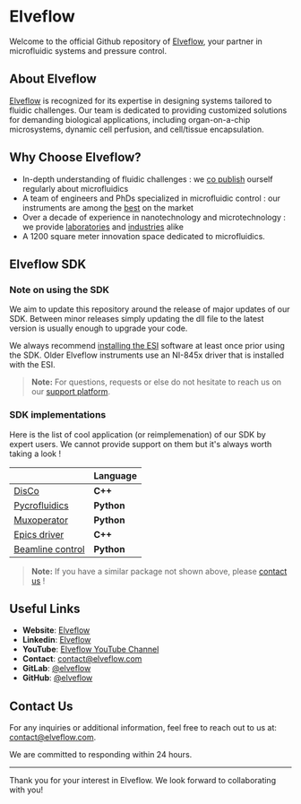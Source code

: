 # Elveflow

Welcome to the official Github repository of [Elveflow](https://www.elveflow.com/), your partner in microfluidic systems and pressure control.

## About Elveflow

[Elveflow](https://www.elveflow.com/) is recognized for its expertise in designing systems tailored to fluidic challenges. Our team is dedicated to providing customized solutions for demanding biological applications, including organ-on-a-chip microsystems, dynamic cell perfusion, and cell/tissue encapsulation.

## Why Choose Elveflow?

- In-depth understanding of fluidic challenges : we [co publish](https://www.elveflow.com/microfluidics-research-summaries/) ourself regularly about microfluidics
- A team of engineers and PhDs specialized in microfluidic control : our instruments are among the [best](https://www.elveflow.com/microfluidic-products/microfluidics-flow-control-systems/ob1-pressure-controller/) on the market
- Over a decade of experience in nanotechnology and microtechnology : we provide [laboratories](https://www.elveflow.com/elveflow-community/microfluidic-publications/) and [industries](https://www.elveflow.com/microfluidic-oem-custom-fluidic-systems/use-cases/tamara-nanoparticle-uses-elveflow-oem/) alike 
- A 1200 square meter innovation space dedicated to microfluidics.

## Elveflow SDK

### Note on using the SDK

We aim to update this repository around the release of major updates of our SDK. Between minor releases simply updating the dll file to the latest version is usually enough to upgrade your code.

We always recommend [installing the ESI](https://www.elveflow.com/microfluidic-products/microfluidics-software/elveflow-software-sdk/) software at least once prior using the SDK. Older Elveflow instruments use an NI-845x driver that is installed with the ESI.  

> **Note:** For questions, requests or else do not hesitate to reach us on our [support platform](https://support.elveflow.com/support/tickets/new). 

### SDK implementations

Here is the list of cool application (or reimplemenation) of our SDK by expert users. We cannot provide support on them but it's always worth taking a look !

|                |Language                       |
|----------------|-------------------------------|
|[DisCo](https://github.com/DeplanckeLab/DisCo_source)            |**C++**                        |
|[Pycrofluidics](https://github.com/WetenSchaap/pycrofluidics/)    |**Python**                     |
|[Muxoperator](https://github.com/johnpcooper/muxoperator)    |**Python**                     |
|[Epics driver](https://github.com/oksanagit/elveFlow)    |**C++**                     |
|[Beamline control](https://github.com/biocatiit/beamline-control-user)  |**Python**                     |


> **Note:** If you have a similar package not shown above, please [contact us](https://support.elveflow.com/support/tickets/new) ! 

## Useful Links

- **Website**: [Elveflow](https://www.elveflow.com/)
- **Linkedin**: [Elveflow](https://linkedin.com/company/elveflow)
- **YouTube**: [Elveflow YouTube Channel](https://www.youtube.com/elveflow)
- **Contact**: [contact@elveflow.com](https://support.elveflow.com/support/tickets/new)
- **GitLab**: [@elveflow](https://gitlab.com/company/elveflow)
- **GitHub**: [@elveflow](https://github.com/Elveflow)

## Contact Us

For any inquiries or additional information, feel free to reach out to us at: [contact@elveflow.com](mailto:contact@elveflow.com).

We are committed to responding within 24 hours.

---

Thank you for your interest in Elveflow. We look forward to collaborating with you!
